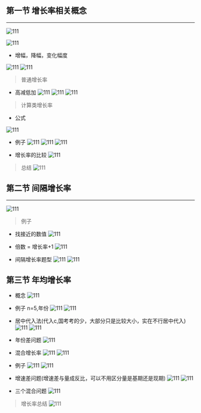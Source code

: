 
## 第一节 增长率相关概念

-----

> 

![111](../images/25.png)


![111](../images/26.png)

- 增幅，降幅，变化幅度

![111](../images/27.png)
![111](../images/28.png)

>  普通增长率

- 高减低加
![111](../images/29.png)
![111](../images/30.png)
![111](../images/31.png)

> 计算类增长率

- 公式

![111](../images/32.png)

- 例子
![111](../images/33.png)
![111](../images/34.png)
![111](../images/35.png)

- 增长率的比较
![111](../images/36.png)

> 总结
![111](../images/37.png)


## 第二节 间隔增长率

-----

![111](../images/38.png)

> 例子

- 找接近的数值
![111](../images/39.png)

- 倍数 = 增长率+1
![111](../images/40.png)

- 间隔增长率题型
![111](../images/41.png)
![111](../images/42.png)

## 第三节 年均增长率

- 概念
![111](../images/43.png)
- 例子 n=5,年份
![111](../images/44.png)
![111](../images/45.png)
- 居中代入法(代入c,国考考的少，大部分只是比较大小，实在不行居中代入)
![111](../images/46.png)
![111](../images/47.png)


- 年份差问题
![111](../images/48.png)

- 混合增长率
![111](../images/49.png)
![111](../images/50.png)
- 例子
![111](../images/51.png)
![111](../images/52.png)
- 增速差问题(增速差与量成反比，可以不用区分量是基期还是现期)
![111](../images/53.png)
![111](../images/54.png)
- 三个混合问题
![111](../images/56.png)
> 增长率总结
![111](../images/55.png)